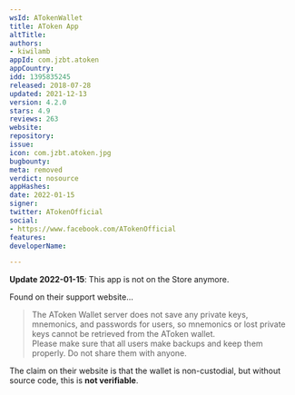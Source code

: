 ```yaml
---
wsId: ATokenWallet
title: AToken App
altTitle: 
authors:
- kiwilamb
appId: com.jzbt.atoken
appCountry: 
idd: 1395835245
released: 2018-07-28
updated: 2021-12-13
version: 4.2.0
stars: 4.9
reviews: 263
website: 
repository: 
issue: 
icon: com.jzbt.atoken.jpg
bugbounty: 
meta: removed
verdict: nosource
appHashes: 
date: 2022-01-15
signer: 
twitter: ATokenOfficial
social:
- https://www.facebook.com/ATokenOfficial
features: 
developerName: 

---
```


**Update 2022-01-15**: This app is not on the Store anymore.

Found on their support website...

> The AToken Wallet server does not save any private keys, mnemonics, and
  passwords for users, so mnemonics or lost private keys cannot be retrieved
  from the AToken wallet.<br>
  Please make sure that all users make backups and keep them properly. Do not
  share them with anyone.

The claim on their website is that the wallet is non-custodial, but without source code, this is **not verifiable**.

